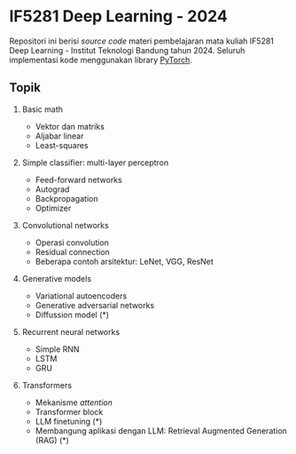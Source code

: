 # IF5281 Deep Learning - 2024
Repositori ini berisi *source code* materi pembelajaran mata kuliah IF5281 Deep Learning - Institut Teknologi Bandung tahun 2024. 
Seluruh implementasi kode menggunakan library [PyTorch](https://pytorch.org/).

## Topik

1. Basic math
    - Vektor dan matriks
    - Aljabar linear
    - Least-squares

2. Simple classifier: multi-layer perceptron
    - Feed-forward networks
    - Autograd
    - Backpropagation
    - Optimizer

3. Convolutional networks
    - Operasi convolution
    - Residual connection
    - Beberapa contoh arsitektur: LeNet, VGG, ResNet

4. Generative models
    - Variational autoencoders
    - Generative adversarial networks
    - Diffussion model (*)

5. Recurrent neural networks
    - Simple RNN
    - LSTM
    - GRU

6. Transformers
    - Mekanisme *attention*
    - Transformer block
    - LLM finetuning (*)
    - Membangung aplikasi dengan LLM: Retrieval Augmented Generation (RAG) (*)